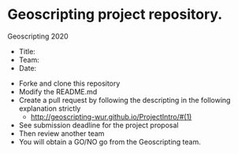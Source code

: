# Geoscripting project repository.

Geoscripting 2020 
- Title:
- Team:
- Date:


* Forke and clone this repository
* Modify the README.md
* Create a pull request by following the descripting in the following explanation strictly
    * http://geoscripting-wur.github.io/ProjectIntro/#(1)
* See submission deadline for the project proposal
* Then review another team
* You will obtain a GO/NO go from the Geoscripting team.
